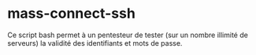 # mass-connect-ssh
Ce script bash permet à un pentesteur de tester (sur un nombre illimité de serveurs) la validité des identifiants et mots de passe. 

